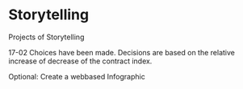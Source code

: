 # Storytelling
Projects of Storytelling

17-02 Choices have been made. Decisions are based on the relative increase of decrease of the contract index. 

Optional: Create a webbased Infographic
